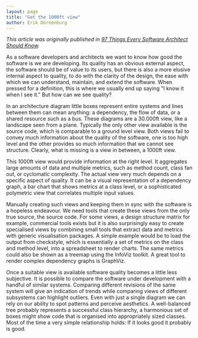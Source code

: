 ```yaml
---
layout: page
title: "Get the 1000ft view"
author: Erik Dörnenburg
---
```


*This article was originally published in [97 Things Every Software Architect Should Know](http://shop.oreilly.com/product/9780596522704.do).*

As a software developers and architects we want to know how good the software is we are developing. Its quality has an obvious external aspect, the software should be of value to its users, but there is also a more elusive internal aspect to quality, to do with the clarity of the design, the ease with which we can understand, maintain, and extend the software. When pressed for a definition, this is where we usually end up saying "I know it when I see it." But how can we see quality? 

In an architecture diagram little boxes represent entire systems and lines  between them can mean anything: a dependency, the flow of data, or a shared resource such as a bus. These diagrams are a 30.000ft view, like a landscape seen from a plane. Typically the only other view available is the source code, which is comparable to a ground level view. Both views fail to convey much information about the quality of the software, one is too high level and the other provides so much information that we cannot see structure. Clearly, what is missing is a view in between, a 1000ft view.

This 1000ft view would provide information at the right level. It aggregates large amounts of data and multiple metrics, such as method count, class fan out, or cyclomatic complexity. The actual view very much depends on a specific aspect of quality. It can be a visual representation of a dependency graph, a bar chart that shows metrics at a class level, or a sophisticated polymetric view that correlates multiple input values.

Manually creating such views and keeping them in sync with the software is a hopeless endeavour. We need tools that create these views from the only true source, the source code. For some views, a design structure matrix for example, commercial tools exists but it is also surprisingly easy to create specialised views by combining small tools that extract data and metrics with generic visualisation packages. A simple example would be to load the output from checkstyle, which is essentially a set of metrics on the class and method level, into a spreadsheet to render charts. The same metrics could also be shown as a treemap using the InfoViz toolkit. A great tool to render complex dependency graphs is GraphViz.

Once a suitable view is available software quality becomes a little less subjective. It is possible to compare the software under development with a handful of similar systems. Comparing different revisions of the same system will give an indication of trends while comparing views of different subsystems can highlight outliers. Even with just a single diagram we can rely on our ability to spot patterns and perceive aesthetics. A well-balanced tree probably represents a successful class hierarchy, a harmonious set of boxes might show code that is organised into appropriately sized classes. Most of the time a very simple relationship holds: If it looks good it probably is good.
                                                                                   